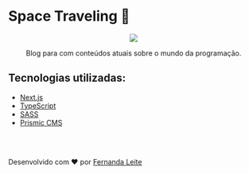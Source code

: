 <h1>Space Traveling 🚀</h1>

<p align="center"  >
  <img src="https://user-images.githubusercontent.com/48728541/112740027-cd086580-8f4f-11eb-8120-5e6cda129660.png" />
</p>

<p align="center">
  Blog para com conteúdos atuais sobre o mundo da programação.
</p>

<h2> Tecnologias utilizadas: </h2>

- <a href="https://nextjs.org" > Next.js </a>
- <a href="https://www.typescriptlang.org/"> TypeScript </a>
- <a href="https://sass-lang.com"> SASS </a>
- <a href="https://prismic.io"> Prismic CMS </a>

</br>
</br>

<p >Desenvolvido com ❤️ por <a href="https://github.com/Fekleite">Fernanda Leite </a>
